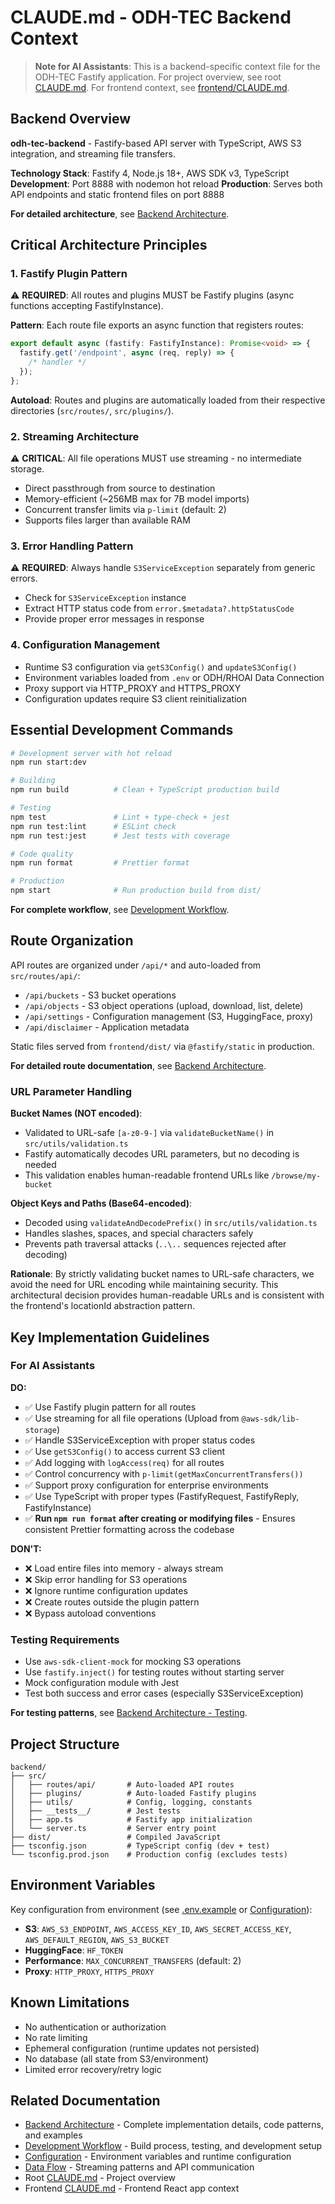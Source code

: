 # CLAUDE.md - ODH-TEC Backend Context

> **Note for AI Assistants**: This is a backend-specific context file for the ODH-TEC Fastify application. For project overview, see root [CLAUDE.md](../CLAUDE.md). For frontend context, see [frontend/CLAUDE.md](../frontend/CLAUDE.md).

## Backend Overview

**odh-tec-backend** - Fastify-based API server with TypeScript, AWS S3 integration, and streaming file transfers.

**Technology Stack**: Fastify 4, Node.js 18+, AWS SDK v3, TypeScript
**Development**: Port 8888 with nodemon hot reload
**Production**: Serves both API endpoints and static frontend files on port 8888

**For detailed architecture**, see [Backend Architecture](../docs/architecture/backend-architecture.md).

## Critical Architecture Principles

### 1. Fastify Plugin Pattern

⚠️ **REQUIRED**: All routes and plugins MUST be Fastify plugins (async functions accepting FastifyInstance).

**Pattern**: Each route file exports an async function that registers routes:

```typescript
export default async (fastify: FastifyInstance): Promise<void> => {
  fastify.get('/endpoint', async (req, reply) => {
    /* handler */
  });
};
```

**Autoload**: Routes and plugins are automatically loaded from their respective directories (`src/routes/`, `src/plugins/`).

### 2. Streaming Architecture

⚠️ **CRITICAL**: All file operations MUST use streaming - no intermediate storage.

- Direct passthrough from source to destination
- Memory-efficient (~256MB max for 7B model imports)
- Concurrent transfer limits via `p-limit` (default: 2)
- Supports files larger than available RAM

### 3. Error Handling Pattern

⚠️ **REQUIRED**: Always handle `S3ServiceException` separately from generic errors.

- Check for `S3ServiceException` instance
- Extract HTTP status code from `error.$metadata?.httpStatusCode`
- Provide proper error messages in response

### 4. Configuration Management

- Runtime S3 configuration via `getS3Config()` and `updateS3Config()`
- Environment variables loaded from `.env` or ODH/RHOAI Data Connection
- Proxy support via HTTP_PROXY and HTTPS_PROXY
- Configuration updates require S3 client reinitialization

## Essential Development Commands

```bash
# Development server with hot reload
npm run start:dev

# Building
npm run build          # Clean + TypeScript production build

# Testing
npm test               # Lint + type-check + jest
npm run test:lint      # ESLint check
npm run test:jest      # Jest tests with coverage

# Code quality
npm run format         # Prettier format

# Production
npm start              # Run production build from dist/
```

**For complete workflow**, see [Development Workflow](../docs/development/development-workflow.md).

## Route Organization

API routes are organized under `/api/*` and auto-loaded from `src/routes/api/`:

- `/api/buckets` - S3 bucket operations
- `/api/objects` - S3 object operations (upload, download, list, delete)
- `/api/settings` - Configuration management (S3, HuggingFace, proxy)
- `/api/disclaimer` - Application metadata

Static files served from `frontend/dist/` via `@fastify/static` in production.

**For detailed route documentation**, see [Backend Architecture](../docs/architecture/backend-architecture.md).

### URL Parameter Handling

**Bucket Names (NOT encoded)**:
- Validated to URL-safe `[a-z0-9-]` via `validateBucketName()` in `src/utils/validation.ts`
- Fastify automatically decodes URL parameters, but no decoding is needed
- This validation enables human-readable frontend URLs like `/browse/my-bucket`

**Object Keys and Paths (Base64-encoded)**:
- Decoded using `validateAndDecodePrefix()` in `src/utils/validation.ts`
- Handles slashes, spaces, and special characters safely
- Prevents path traversal attacks (`..\..` sequences rejected after decoding)

**Rationale**: By strictly validating bucket names to URL-safe characters, we avoid the need for URL encoding while maintaining security. This architectural decision provides human-readable URLs and is consistent with the frontend's locationId abstraction pattern.

## Key Implementation Guidelines

### For AI Assistants

**DO:**

- ✅ Use Fastify plugin pattern for all routes
- ✅ Use streaming for all file operations (Upload from `@aws-sdk/lib-storage`)
- ✅ Handle S3ServiceException with proper status codes
- ✅ Use `getS3Config()` to access current S3 client
- ✅ Add logging with `logAccess(req)` for all routes
- ✅ Control concurrency with `p-limit(getMaxConcurrentTransfers())`
- ✅ Support proxy configuration for enterprise environments
- ✅ Use TypeScript with proper types (FastifyRequest, FastifyReply, FastifyInstance)
- ✅ **Run `npm run format` after creating or modifying files** - Ensures consistent Prettier formatting across the codebase

**DON'T:**

- ❌ Load entire files into memory - always stream
- ❌ Skip error handling for S3 operations
- ❌ Ignore runtime configuration updates
- ❌ Create routes outside the plugin pattern
- ❌ Bypass autoload conventions

### Testing Requirements

- Use `aws-sdk-client-mock` for mocking S3 operations
- Use `fastify.inject()` for testing routes without starting server
- Mock configuration module with Jest
- Test both success and error cases (especially S3ServiceException)

**For testing patterns**, see [Backend Architecture - Testing](../docs/architecture/backend-architecture.md#testing).

## Project Structure

```
backend/
├── src/
│   ├── routes/api/       # Auto-loaded API routes
│   ├── plugins/          # Auto-loaded Fastify plugins
│   ├── utils/            # Config, logging, constants
│   ├── __tests__/        # Jest tests
│   ├── app.ts            # Fastify app initialization
│   └── server.ts         # Server entry point
├── dist/                 # Compiled JavaScript
├── tsconfig.json         # TypeScript config (dev + test)
└── tsconfig.prod.json    # Production config (excludes tests)
```

## Environment Variables

Key configuration from environment (see [.env.example](.env.example) or [Configuration](../docs/deployment/configuration.md)):

- **S3**: `AWS_S3_ENDPOINT`, `AWS_ACCESS_KEY_ID`, `AWS_SECRET_ACCESS_KEY`, `AWS_DEFAULT_REGION`, `AWS_S3_BUCKET`
- **HuggingFace**: `HF_TOKEN`
- **Performance**: `MAX_CONCURRENT_TRANSFERS` (default: 2)
- **Proxy**: `HTTP_PROXY`, `HTTPS_PROXY`

## Known Limitations

- No authentication or authorization
- No rate limiting
- Ephemeral configuration (runtime updates not persisted)
- No database (all state from S3/environment)
- Limited error recovery/retry logic

## Related Documentation

- [Backend Architecture](../docs/architecture/backend-architecture.md) - Complete implementation details, code patterns, and examples
- [Development Workflow](../docs/development/development-workflow.md) - Build process, testing, and development setup
- [Configuration](../docs/deployment/configuration.md) - Environment variables and runtime configuration
- [Data Flow](../docs/architecture/data-flow.md) - Streaming patterns and API communication
- Root [CLAUDE.md](../CLAUDE.md) - Project overview
- Frontend [CLAUDE.md](../frontend/CLAUDE.md) - Frontend React app context
